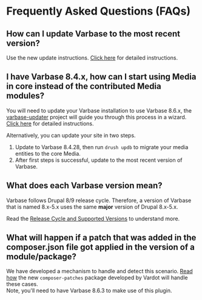 # Frequently Asked Questions (FAQs)

## How can I update Varbase to the most recent version?

Use the new update instructions. [Click here](updating-varbase/) for detailed instructions.

## I have Varbase 8.4.x, how can I start using Media in core instead of the contributed Media modules?

You will need to update your Varbase installation to use Varbase 8.6.x, the [varbase-updater](https://github.com/Vardot/varbase-updater) project will guide you through this process in a wizard. [Click here](updating-varbase/#option-1-automated-process-using-varbase-updater-varbase-updater) for detailed instructions.

Alternatively, you can update your site in two steps.

1. Update to Varbase 8.4.28, then run `drush updb` to migrate your media entities to the core Media.
2. After first steps is successful, update to the most recent version of Varbase.

## What does each Varbase version mean?

Varbase follows Drupal 8/9 release cycle. Therefore, a version of Varbase that is named 8.x-5.x uses the same **major** version of Drupal 8.x-5.x.

Read the [Release Cycle and Supported Versions](../overview/roadmap/release-cycle-and-supported-versions.md#varbase-supported-versions) to understand more.

## What will happen if a patch that was added in the composer.json file got applied in the version of a module/package?

We have developed a mechanism to handle and detect this scenario. [Read how](updating-varbase/handling-patches-when-updating.md) the new `composer-patches` package developed by Vardot will handle these cases.\
Note, you'll need to have Varbase 8.6.3 to make use of this plugin.
